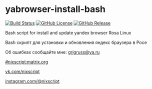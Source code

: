 # yabrowser-install-bash

[![Build Status](https://travis-ci.org/nixscript/yabrowser-install-bash.svg?branch=master)](https://travis-ci.org/nixscript/yabrowser-install-bash)
[![GitHub License](https://img.shields.io/github/license/nixscript/yabrowser-install-bash.svg)](https://github.com/nixscript/yabrowser-install-bash/blob/master/LICENSE.md)
[![GitHub Release](https://img.shields.io/github/release/nixscript/yabrowser-install-bash.svg)](https://github.com/nixscript/yabrowser-install-bash/releases)

Bash script for install and update yandex browser Rosa Linux

Bash скрипт для установки и обновления яндекс браузера в Росе

Об ошибках сообщайте мне:
[grigruss@ya.ru](mailto:grigruss@ya.ru)

[#nixscript:matrix.org](https://riot.im/app/#/room/#nixscript:matrix.org)

[vk.com/nixscript](https://vk.com/nixscript)

[instagram.com/@nixscript](https://instagram.com/@nixscript)
